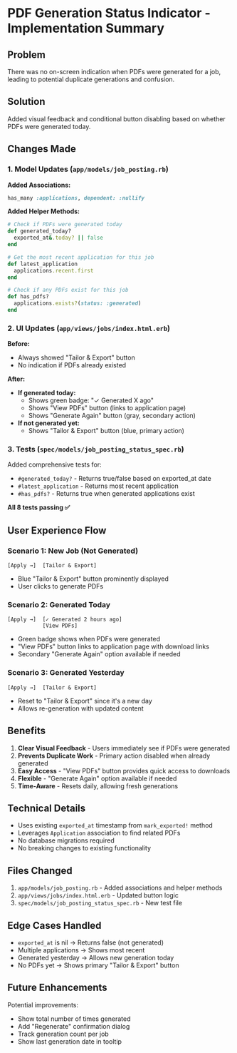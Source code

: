 # PDF Generation Status Indicator - Implementation Summary

## Problem
There was no on-screen indication when PDFs were generated for a job, leading to potential duplicate generations and confusion.

## Solution
Added visual feedback and conditional button disabling based on whether PDFs were generated today.

## Changes Made

### 1. Model Updates (`app/models/job_posting.rb`)

**Added Associations:**
```ruby
has_many :applications, dependent: :nullify
```

**Added Helper Methods:**
```ruby
# Check if PDFs were generated today
def generated_today?
  exported_at&.today? || false
end

# Get the most recent application for this job
def latest_application
  applications.recent.first
end

# Check if any PDFs exist for this job
def has_pdfs?
  applications.exists?(status: :generated)
end
```

### 2. UI Updates (`app/views/jobs/index.html.erb`)

**Before:**
- Always showed "Tailor & Export" button
- No indication if PDFs already existed

**After:**
- **If generated today:**
  - Shows green badge: "✓ Generated X ago"
  - Shows "View PDFs" button (links to application page)
  - Shows "Generate Again" button (gray, secondary action)
- **If not generated yet:**
  - Shows "Tailor & Export" button (blue, primary action)

### 3. Tests (`spec/models/job_posting_status_spec.rb`)

Added comprehensive tests for:
- `#generated_today?` - Returns true/false based on exported_at date
- `#latest_application` - Returns most recent application
- `#has_pdfs?` - Returns true when generated applications exist

**All 8 tests passing ✅**

## User Experience Flow

### Scenario 1: New Job (Not Generated)
```
[Apply →]  [Tailor & Export]
```
- Blue "Tailor & Export" button prominently displayed
- User clicks to generate PDFs

### Scenario 2: Generated Today
```
[Apply →]  [✓ Generated 2 hours ago]
           [View PDFs]
```
- Green badge shows when PDFs were generated
- "View PDFs" button links to application page with download links
- Secondary "Generate Again" option available if needed

### Scenario 3: Generated Yesterday
```
[Apply →]  [Tailor & Export]
```
- Reset to "Tailor & Export" since it's a new day
- Allows re-generation with updated content

## Benefits

1. **Clear Visual Feedback** - Users immediately see if PDFs were generated
2. **Prevents Duplicate Work** - Primary action disabled when already generated
3. **Easy Access** - "View PDFs" button provides quick access to downloads
4. **Flexible** - "Generate Again" option available if needed
5. **Time-Aware** - Resets daily, allowing fresh generations

## Technical Details

- Uses existing `exported_at` timestamp from `mark_exported!` method
- Leverages `Application` association to find related PDFs
- No database migrations required
- No breaking changes to existing functionality

## Files Changed

1. `app/models/job_posting.rb` - Added associations and helper methods
2. `app/views/jobs/index.html.erb` - Updated button logic
3. `spec/models/job_posting_status_spec.rb` - New test file

## Edge Cases Handled

- `exported_at` is nil → Returns false (not generated)
- Multiple applications → Shows most recent
- Generated yesterday → Allows new generation today
- No PDFs yet → Shows primary "Tailor & Export" button

## Future Enhancements

Potential improvements:
- Show total number of times generated
- Add "Regenerate" confirmation dialog
- Track generation count per job
- Show last generation date in tooltip

